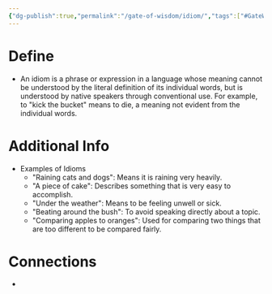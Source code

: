```yaml
---
{"dg-publish":true,"permalink":"/gate-of-wisdom/idiom/","tags":["#GateWisdom"]}
---
```


# Define
- An idiom is a phrase or expression in a language whose meaning cannot be understood by the literal definition of its individual words, but is understood by native speakers through conventional use. For example, to "kick the bucket" means to die, a meaning not evident from the individual words. 
# Additional Info
- Examples of Idioms
	- "Raining cats and dogs": Means it is raining very heavily. 
	- "A piece of cake": Describes something that is very easy to accomplish. 
	- "Under the weather": Means to be feeling unwell or sick. 
	- "Beating around the bush": To avoid speaking directly about a topic. 
	- "Comparing apples to oranges": Used for comparing two things that are too different to be compared fairly. 

# Connections
- 

